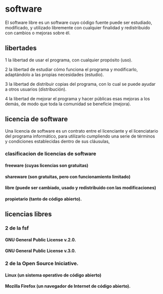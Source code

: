# software
El software libre es un software cuyo código fuente puede ser estudiado, modificado, y utilizado libremente con cualquier finalidad y redistribuido con cambios o mejoras sobre él.
## libertades
1 la libertad de usar el programa, con cualquier propósito (uso).

2	la libertad de estudiar cómo funciona el programa y modificarlo, adaptándolo a las propias necesidades (estudio).

3	la libertad de distribuir copias del programa, con lo cual se puede ayudar a otros usuarios (distribución).	

4 la libertad de mejorar el programa y hacer públicas esas mejoras a los demás, de modo que toda la comunidad se beneficie (mejora).
## licencia de software
Una licencia de software es un contrato entre el licenciante y el licenciatario del programa informático, para utilizarlo cumpliendo una serie de términos y condiciones establecidas dentro de sus cláusulas,
 ### clasificacion de licencias de software
#### freeware (cuyas licencias son gratuitas)
#### shareware (son gratuitas, pero con funcionamiento limitado)
#### libre (puede ser cambiado, usado y redistribuido con las modificaciones)
#### propietario (tanto de código abierto).
## licencias libres
### 2 de la fsf
#### GNU General Public License v.2.0.
#### GNU General Public License v.3.0.
### 2 de la Open Source Iniciative.
#### Linux (un sistema operativo de código abierto)
#### Mozilla Firefox (un navegador de Internet de código abierto).
